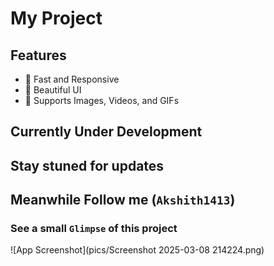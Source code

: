 # My Project

## Features
- 🚀 Fast and Responsive
- 🎨 Beautiful UI
- 📸 Supports Images, Videos, and GIFs

## Currently Under Development
## Stay stuned for updates 
## Meanwhile Follow me (` Akshith1413 `)

### See a small ``Glimpse`` of this project

![App Screenshot](pics/Screenshot 2025-03-08 214224.png)
